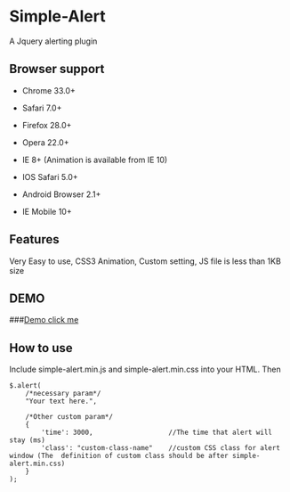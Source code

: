Simple-Alert
============

A Jquery alerting plugin

Browser support
------------
* Chrome 33.0+

* Safari 7.0+

* Firefox 28.0+

* Opera 22.0+

* IE 8+ (Animation is available from IE 10)

* IOS Safari 5.0+

* Android Browser 2.1+

* IE Mobile 10+

Features
-----------
Very Easy to use, CSS3 Animation, Custom setting, JS file is less than 1KB size

DEMO
-----------
###[Demo click me](http://jsbin.com/jegej/3/edit?css,js,output)

How to use
-----------
Include simple-alert.min.js and simple-alert.min.css into your HTML. Then

	$.alert(
		/*necessary param*/
		"Your text here.",

		/*Other custom param*/
		{
			'time': 3000,					//The time that alert will stay (ms)
			'class': "custom-class-name"	//custom CSS class for alert window (The  definition of custom class should be after simple-alert.min.css)
		}
	);